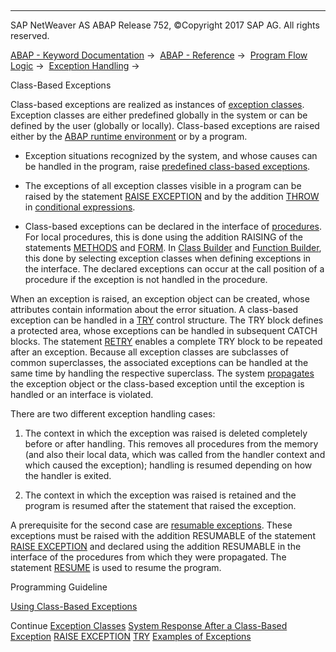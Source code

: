   

* * *

SAP NetWeaver AS ABAP Release 752, ©Copyright 2017 SAP AG. All rights reserved.

[ABAP - Keyword Documentation](javascript:call_link\('abenabap.htm'\)) →  [ABAP - Reference](javascript:call_link\('abenabap_reference.htm'\)) →  [Program Flow Logic](javascript:call_link\('abenabap_flow_logic.htm'\)) →  [Exception Handling](javascript:call_link\('abenabap_exceptions.htm'\)) → 

Class-Based Exceptions

Class-based exceptions are realized as instances of [exception classes](javascript:call_link\('abenexceptions_classes.htm'\)). Exception classes are either predefined globally in the system or can be defined by the user (globally or locally). Class-based exceptions are raised either by the [ABAP runtime environment](javascript:call_link\('abenabap_runtime_envir_glosry.htm'\) "Glossary Entry") or by a program.

-   Exception situations recognized by the system, and whose causes can be handled in the program, raise [predefined class-based exceptions](javascript:call_link\('abenabap_exception_classes.htm'\)).

-   The exceptions of all exception classes visible in a program can be raised by the statement [RAISE EXCEPTION](javascript:call_link\('abapraise_exception_class.htm'\)) and by the addition [THROW](javascript:call_link\('abenconditional_expression_result.htm'\)) in [conditional expressions](javascript:call_link\('abenconditional_expressions.htm'\)).

-   Class-based exceptions can be declared in the interface of [procedures](javascript:call_link\('abenexceptions_procedures.htm'\)). For local procedures, this is done using the addition RAISING of the statements [METHODS](javascript:call_link\('abapmethods.htm'\)) and [FORM](javascript:call_link\('abapform.htm'\)). In [Class Builder](javascript:call_link\('abenclass_builder_glosry.htm'\) "Glossary Entry") and [Function Builder](javascript:call_link\('abenfunction_builder_glosry.htm'\) "Glossary Entry"), this done by selecting exception classes when defining exceptions in the interface. The declared exceptions can occur at the call position of a procedure if the exception is not handled in the procedure.

When an exception is raised, an exception object can be created, whose attributes contain information about the error situation. A class-based exception can be handled in a [TRY](javascript:call_link\('abaptry.htm'\)) control structure. The TRY block defines a protected area, whose exceptions can be handled in subsequent CATCH blocks. The statement [RETRY](javascript:call_link\('abapretry.htm'\)) enables a complete TRY block to be repeated after an exception. Because all exception classes are subclasses of common superclasses, the associated exceptions can be handled at the same time by handling the respective superclass. The system [propagates](javascript:call_link\('abenexceptions_system_response.htm'\)) the exception object or the class-based exception until the exception is handled or an interface is violated.

There are two different exception handling cases:

1.  The context in which the exception was raised is deleted completely before or after handling. This removes all procedures from the memory (and also their local data, which was called from the handler context and which caused the exception); handling is resumed depending on how the handler is exited.
    
2.  The context in which the exception was raised is retained and the program is resumed after the statement that raised the exception.

A prerequisite for the second case are [resumable exceptions](javascript:call_link\('abenresumable_exception_glosry.htm'\) "Glossary Entry"). These exceptions must be raised with the addition RESUMABLE of the statement [RAISE EXCEPTION](javascript:call_link\('abapraise_exception_class.htm'\)) and declared using the addition RESUMABLE in the interface of the procedures from which they were propagated. The statement [RESUME](javascript:call_link\('abapresume.htm'\)) is used to resume the program.

Programming Guideline

[Using Class-Based Exceptions](javascript:call_link\('abenclass_exception_guidl.htm'\) "Guideline")

Continue
[Exception Classes](javascript:call_link\('abenexceptions_classes.htm'\))
[System Response After a Class-Based Exception](javascript:call_link\('abenexceptions_system_response.htm'\))
[RAISE EXCEPTION](javascript:call_link\('abapraise_exception_class.htm'\))
[TRY](javascript:call_link\('abaptry.htm'\))
[Examples of Exceptions](javascript:call_link\('abenexception_abexas.htm'\))